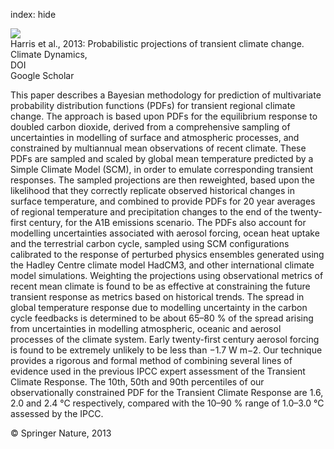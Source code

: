 index: hide

<div class="Citation">
    <div class="Citation-thumb CitationThumb-linked"  data-href="https://doi.org/10.1007/s00382-012-1647-y">
      <img src="https://static.claimspace.cloud/climate-study-static/refs/thumbs/10/Harris_et_al_2013-thumb.png" />
    </div>

  <div class="Citation-body">
    <div class="Citation-text">Harris et al., 2013: Probabilistic projections of transient climate change. <span class="Article-journal">Climate Dynamics, </span><span class="Article-volume"></span></div>
    <div class="Citation-links">
      <div class="CitationLink" data-href="https://doi.org/10.1007/s00382-012-1647-y">
        <div class="CitationLink-icon CitationLink-Doi"></div>
        <div class="CitationLink-text">DOI</div>
      </div>
      <div class="CitationLink" data-href="https://scholar.google.com/scholar?q=10.1007/s00382-012-1647-y">
        <div class="CitationLink-icon CitationLink-Scholar"></div>
        <div class="CitationLink-text">Google Scholar</div>
      </div>
    </div>
  </div>
</div>

This paper describes a Bayesian methodology for prediction of multivariate probability distribution functions (PDFs) for transient regional climate change. The approach is based upon PDFs for the equilibrium response to doubled carbon dioxide, derived from a comprehensive sampling of uncertainties in modelling of surface and atmospheric processes, and constrained by multiannual mean observations of recent climate. These PDFs are sampled and scaled by global mean temperature predicted by a Simple Climate Model (SCM), in order to emulate corresponding transient responses. The sampled projections are then reweighted, based upon the likelihood that they correctly replicate observed historical changes in surface temperature, and combined to provide PDFs for 20 year averages of regional temperature and precipitation changes to the end of the twenty-first century, for the A1B emissions scenario. The PDFs also account for modelling uncertainties associated with aerosol forcing, ocean heat uptake and the terrestrial carbon cycle, sampled using SCM configurations calibrated to the response of perturbed physics ensembles generated using the Hadley Centre climate model HadCM3, and other international climate model simulations. Weighting the projections using observational metrics of recent mean climate is found to be as effective at constraining the future transient response as metrics based on historical trends. The spread in global temperature response due to modelling uncertainty in the carbon cycle feedbacks is determined to be about 65–80 % of the spread arising from uncertainties in modelling atmospheric, oceanic and aerosol processes of the climate system. Early twenty-first century aerosol forcing is found to be extremely unlikely to be less than −1.7 W m−2. Our technique provides a rigorous and formal method of combining several lines of evidence used in the previous IPCC expert assessment of the Transient Climate Response. The 10th, 50th and 90th percentiles of our observationally constrained PDF for the Transient Climate Response are 1.6, 2.0 and 2.4 °C respectively, compared with the 10–90 % range of 1.0–3.0 °C assessed by the IPCC.

<div class="Citation-copy">
&copy; Springer Nature, 2013
</div>